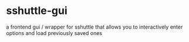 sshuttle-gui
============

a frontend gui / wrapper for sshuttle that allows you to interactively enter options and load previously saved ones